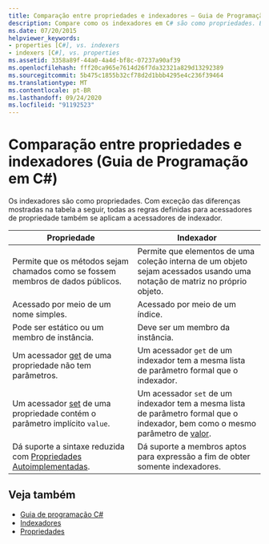 ```yaml
---
title: Comparação entre propriedades e indexadores – Guia de Programação em C#
description: Compare como os indexadores em C# são como propriedades. Exceto para algumas diferenças, as regras definidas para acessadores de propriedade se aplicam aos acessadores do indexador.
ms.date: 07/20/2015
helpviewer_keywords:
- properties [C#], vs. indexers
- indexers [C#], vs. properties
ms.assetid: 3358a89f-44a0-4a4d-bf8c-07237a90af39
ms.openlocfilehash: fff20ca965e7614d26f7da32321a829d13292389
ms.sourcegitcommit: 5b475c1855b32cf78d2d1bbb4295e4c236f39464
ms.translationtype: MT
ms.contentlocale: pt-BR
ms.lasthandoff: 09/24/2020
ms.locfileid: "91192523"
---
```

# <a name="comparison-between-properties-and-indexers-c-programming-guide"></a>Comparação entre propriedades e indexadores (Guia de Programação em C#)

Os indexadores são como propriedades. Com exceção das diferenças mostradas na tabela a seguir, todas as regras definidas para acessadores de propriedade também se aplicam a acessadores de indexador.  
  
|Propriedade|Indexador|  
|--------------|-------------|  
|Permite que os métodos sejam chamados como se fossem membros de dados públicos.|Permite que elementos de uma coleção interna de um objeto sejam acessados usando uma notação de matriz no próprio objeto.|  
|Acessado por meio de um nome simples.|Acessado por meio de um índice.|  
|Pode ser estático ou um membro de instância.|Deve ser um membro da instância.|  
|Um acessador [get](../../language-reference/keywords/get.md) de uma propriedade não tem parâmetros.|Um acessador `get` de um indexador tem a mesma lista de parâmetro formal que o indexador.|  
|Um acessador [set](../../language-reference/keywords/set.md) de uma propriedade contém o parâmetro implícito `value`.|Um acessador `set` de um indexador tem a mesma lista de parâmetro formal que o indexador, bem como o mesmo parâmetro de [valor](../../language-reference/keywords/value.md).|  
|Dá suporte a sintaxe reduzida com [Propriedades Autoimplementadas](../classes-and-structs/auto-implemented-properties.md).|Dá suporte a membros aptos para expressão a fim de obter somente indexadores.|  
  
## <a name="see-also"></a>Veja também

- [Guia de programação C#](../index.md)
- [Indexadores](./index.md)
- [Propriedades](../classes-and-structs/properties.md)
